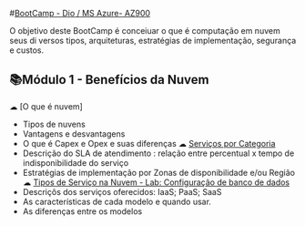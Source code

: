 
#[BootCamp - Dio / MS Azure- AZ900]()

O objetivo deste BootCamp é conceiuar o que é computação em nuvem seus di versos tipos, arquiteturas, estratégias de implementação, segurança e custos. 

## 📚Módulo 1 - Benefícios da Nuvem
☁ [O que é nuvem]
- Tipos de nuvens 
- Vantagens e desvantagens 
- O que é Capex e Opex e suas diferenças
☁ [Serviços por Categoria](https://web.dio.me/project/computacao-da-nuvem-laboratorio/learning/82f5a5ed-a0e3-44fd-b3f5-2848ebc6be53?back=/track/microsoft-azure-essentials&tab=undefined&moduleId=undefined)
- Descrição do SLA de atendimento : relação entre percentual x tempo de indisponibilidade do serviço
- Estratégias de implementação por Zonas de disponibilidade e/ou Região
☁ [Tipos de Serviço na Nuvem - Lab: Configuração de banco de dados](https://web.dio.me/course/tipos-de-servico-de-nuvem/learning/bc372bb5-f6eb-4d1f-befa-e0bff1a78ab9?back=/track/microsoft-azure-essentials&tab=undefined&moduleId=undefined)
- Descriçõs dos serviços oferecidos: IaaS; PaaS; SaaS
- As características de cada modelo e quando usar.
- As diferenças entre os modelos 
